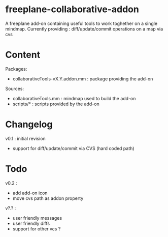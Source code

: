 freeplane-collaborative-addon
=============================

A freeplane add-on containing useful tools to work toghether on a single mindmap.
Currently providing : diff/update/commit operations on a map via cvs



Content
=============================

Packages:
- collaborativeTools-vX.Y.addon.mm : package providing the add-on

Sources:
- collaborativeTools.mm : mindmap used to build the add-on
- scripts/* : scripts provided by the add-on


Changelog
=============================

v0.1 : initial revision
* support for diff/update/commit via CVS (hard coded path)


Todo
=============================

v0.2 :
- add add-on icon
- move cvs path as addon property

v?.? :
- user friendly messages
- user friendly diffs
- support for other vcs ?